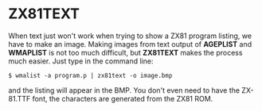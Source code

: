 # ZX81TEXT

When text just won't work when trying to show a ZX81 program listing, we have to make an image. Making images from text output of **AGEPLIST** and **WMAPLIST** is not too much difficult, but **ZX81TEXT** makes the process much easier. Just type in the command line:

```
$ wmalist -a program.p | zx81text -o image.bmp
```

and the listing will appear in the BMP. You don't even need to have the ZX-81.TTF font, the characters are generated from the ZX81 ROM.
